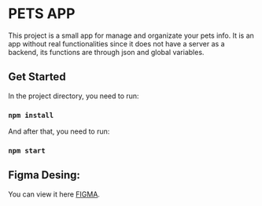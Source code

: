 # PETS APP

This project is a small app for manage and organizate your pets info.
It is an app without real functionalities since it does not have a server as a backend, its functions are through json and global variables.

## Get Started

In the project directory, you need to run:

### `npm install`

And after that, you need to run:
 
### `npm start`


## Figma Desing:

You can view it here [FIGMA](https://www.figma.com/file/ytNJd7RuHn20YWbnzaehC8/Untitled?type=design&node-id=0%3A1&mode=design&t=Wj4fnG0tD8s4Htpv-1).


